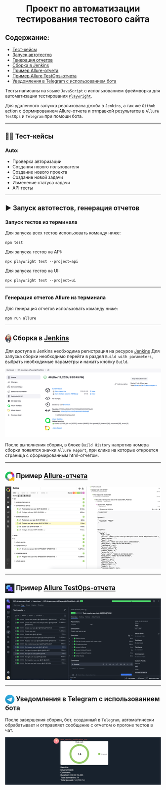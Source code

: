 <h1 align="center">Проект по автоматизации тестирования тестового сайта</h1>

##  Содержание:
- <a href="#cases"> Тест-кейсы</a>
- <a href="#autotests"> Запуск автотестов</a>
- <a href="#generateAllureReport"> Генерация отчетов</a>
- <a href="#jenkins"> Сборка в Jenkins</a>
- <a href="#allureReport"> Пример Allure-отчета</a>
- <a href="#allureTestOpsReport"> Пример Allure TestOps-отчета</a>
- <a href="#tg"> Уведомления в Telegram с использованием бота</a>

Тесты написаны на языке <code>JavaScript</code> с использованием фреймворка для автоматизации тестирования <code>[Playwright](https://playwright.dev)</code>.

Для удаленного запуска реализована джоба в <code>Jenkins</code>, а так же <code>Github</code> action с формированием Allure-отчета и отправкой результатов в <code>Allure TestOps</code> и <code>Telegram</code> при помощи бота.

____
<a id="cases"></a>
## 🕵️‍♂️ Тест-кейсы
### Auto:
- Проверка авторизации
- Создания нового пользователя
- Создание нового проекта
- Создание новой задачи
- Изменение статуса задачи
- API тесты

<a id="autotests"></a>
____
## ▶️ Запуск автотестов, генерация отчетов

### Запуск тестов из терминала

Для запуска всех тестов использовать команду ниже:
```
npm test
```
Для запуска тестов на API:
```
npx playwright test --project=api
```
Для запуска тестов на UI:
```
npx playwright test --project=ui
```

<a id="generateAllureReport"></a>
_____
### Генерация отчетов Allure из терминала

Для генерация отчетов использовать команду ниже:
```
npm run allure
```

---
<a id="jenkins"></a>
## <img width="20" style="vertical-align:middle" title="Jenkins" src="media/logo/jenkins.svg"> </a> Сборка в <a target="_blank" href="https://jenkins.autotests.cloud/job/001-braunman-JsPlaywrightFinalWork/"> Jenkins </a>
Для доступа в Jenkins необходима регистрация на ресурсе [Jenkins](https://jenkins.autotests.cloud/) Для запуска сборки необходимо перейти в раздел <code>Build with parameters</code>, выбрать необходимые параметры и нажать кнопку <code>Build</code>.
<p align="center">
<img title="jenkins" src="media/screenshots/jenkins.png ">
</p>
После выполнения сборки, в блоке <code>Build History</code> напротив номера сборки появятся значки <code>Allure Report</code>, при клике на которые откроется страница с сформированным html-отчетом.

____
<a id="allureReport"></a>
## <img width="30" style="vertical-align:middle" title="Allure Report" src="media/logo/allure.svg"> </a> Пример <a target="_blank" href="https://jenkins.autotests.cloud/job/001-braunman-JsPlaywrightFinalWork/allure/"> Allure-отчета </a>
<p align="center">
<img title="Allure Report" src="media/screenshots/allure.png">
</p>

____
<a id="allureTestOpsReport"></a>
## <img width="30" style="vertical-align:middle" title="Allure TestOps Report" src="media/logo/testops-logo.png"> </a> Пример <a target="_blank" href="https://allure.autotests.cloud/launch/43117/"> Allure TestOps-отчета </a>
<p align="center">
<img title="Allure TestOps Report" src="media/screenshots/allure-testops.png">
</p>

____
<a id="tg"></a>
## <img width="30" style="vertical-align:middle" title="Telegram" src="media/logo/telegram.svg"> Уведомления в Telegram с использованием бота
После завершения сборки, бот, созданный в <code>Telegram</code>, автоматически обрабатывает и отправляет сообщение с отчетом
о прогоне тестов в чат.
<div style="background-color: #18222d">
<p align="center">
<img width="40%" title="Telegram Notifications" src="media/screenshots/telegram.png">
</p>
</div>